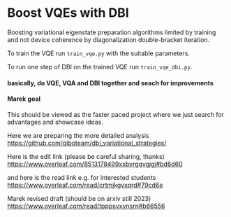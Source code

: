 # Boost VQEs with DBI

Boosting variational eigenstate preparation algorithms limited by training and not device coherence by diagonalization double-bracket iteration.

To train the VQE run `train_vqe.py` with the suitable parameters.

To run one step of DBI on the trained VQE run `train_vqe_dbi.py`.

#### basically, do VQE, VQA and DBI together and seach for improvements

#### Marek goal

This should be viewed as the faster paced project where we just search for advantages and showcase ideas.

Here we are preparing the more detailed analysis
https://github.com/qiboteam/dbi_variational_strategies/

Here is the edit link (please be careful sharing, thanks)
https://www.overleaf.com/8513178499xxbvrgqvgjgj#bd6d60

and here is the read link e.g. for interested students
https://www.overleaf.com/read/crtmjkgvxqrd#79cd6e

Marek revised draft (should be on arxiv still 2023)
https://www.overleaf.com/read/tpppsvxynsrn#b66556
